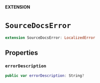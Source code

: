 **EXTENSION**

# `SourceDocsError`
```swift
extension SourceDocsError: LocalizedError
```

## Properties
### `errorDescription`

```swift
public var errorDescription: String?
```
